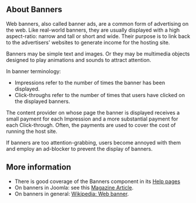 <!-- Filename: J4.x:Banners / Display title: Banners -->

## About Banners

Web banners, also called banner ads, are a common form of advertising on the web. Like real-world banners, they are usually displayed with a high aspect-ratio: narrow and tall or short and wide. Their purpose is to link back to the advertisers' websites to generate income for the hosting site.

Banners may be simple text and images. Or they may be multimedia objects designed to play animations and sounds to attract attention.

In banner terminology:

* Impressions refer to the number of times the banner has been displayed.
* Click-throughs refer to the number of times that users have clicked on the displayed banners.

The content provider on whose page the banner is displayed receives a small payment for each Impression and a more substantial payment for each Click-through. Often, the payments are used to cover the cost of running the host site.

If banners are too attention-grabbing, users become annoyed with them and employ an ad-blocker to prevent the display of banners.

## More information

* There is good coverage of the Banners component in its [Help pages](jdocmanual?article=help/banners/banners)
* On banners in Joomla: see this [Magazine Article](https://magazine.joomla.org/all-issues/september/explore-the-core-joomla-4-banner-manager).
* On banners in general: [Wikipedia: Web banner](https://en.wikipedia.org/wiki/Web_banner).
